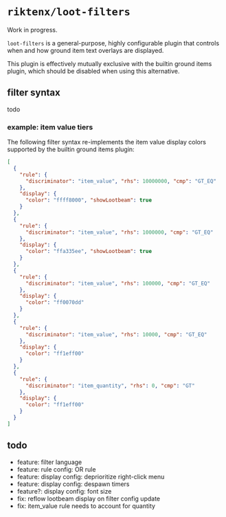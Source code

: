 # `riktenx/loot-filters`

Work in progress.

`loot-filters` is a general-purpose, highly configurable plugin that controls when and how ground item text overlays are
displayed.

This plugin is effectively mutually exclusive with the builtin ground items plugin, which should be disabled when using
this alternative.

## filter syntax

todo

### example: item value tiers

The following filter syntax re-implements the item value display colors supported by the builtin ground items plugin:

```json
[
  {
    "rule": {
      "discriminator": "item_value", "rhs": 10000000, "cmp": "GT_EQ"
    },
    "display": {
      "color": "ffff8000", "showLootbeam": true
    }
  },
  {
    "rule": {
      "discriminator": "item_value", "rhs": 1000000, "cmp": "GT_EQ"
    },
    "display": {
      "color": "ffa335ee", "showLootbeam": true
    }
  },
  {
    "rule": {
      "discriminator": "item_value", "rhs": 100000, "cmp": "GT_EQ"
    },
    "display": {
      "color": "ff0070dd"
    }
  },
  {
    "rule": {
      "discriminator": "item_value", "rhs": 10000, "cmp": "GT_EQ"
    },
    "display": {
      "color": "ff1eff00"
    }
  },
  {
    "rule": {
      "discriminator": "item_quantity", "rhs": 0, "cmp": "GT"
    },
    "display": {
      "color": "ff1eff00"
    }
  }
]
```

## todo
* feature: filter language
* feature: rule config: OR rule
* feature: display config: deprioritize right-click menu
* feature: display config: despawn timers
* feature?: display config: font size
* fix: reflow lootbeam display on filter config update
* fix: item_value rule needs to account for quantity